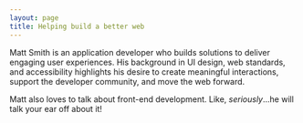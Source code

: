 ```yaml
---
layout: page
title: Helping build a better web
---
```


Matt Smith is an application developer who builds solutions to deliver engaging user experiences. His background in UI design, web standards, and accessibility highlights his desire to create meaningful interactions, support the developer community, and move the web forward.

Matt also loves to talk about front-end development. Like, *seriously*...he will talk your ear off about it!
